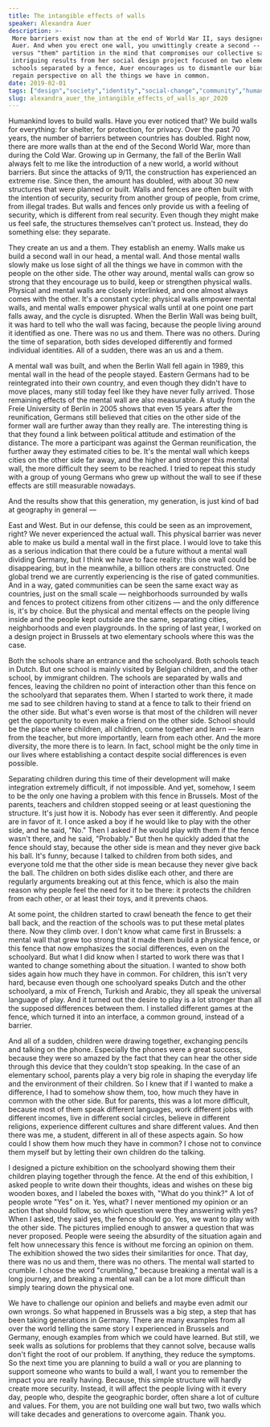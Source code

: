 ```yaml
---
title: The intangible effects of walls
speaker: Alexandra Auer
description: >-
 More barriers exist now than at the end of World War II, says designer Alexandra
 Auer. And when you erect one wall, you unwittingly create a second -- an "us"
 versus "them" partition in the mind that compromises our collective safety. With
 intriguing results from her social design project focused on two elementary
 schools separated by a fence, Auer encourages us to dismantle our biases and
 regain perspective on all the things we have in common.
date: 2019-02-01
tags: ["design","society","identity","social-change","community","humanity","tedx"]
slug: alexandra_auer_the_intangible_effects_of_walls_apr_2020
---
```


Humankind loves to build walls. Have you ever noticed that? We build walls for everything:
for shelter, for protection, for privacy. Over the past 70 years, the number of barriers
between countries has doubled. Right now, there are more walls than at the end of the
Second World War, more than during the Cold War. Growing up in Germany, the fall of the
Berlin Wall always felt to me like the introduction of a new world, a world without
barriers. But since the attacks of 9/11, the construction has experienced an extreme rise.
Since then, the amount has doubled, with about 30 new structures that were planned or
built. Walls and fences are often built with the intention of security, security from
another group of people, from crime, from illegal trades. But walls and fences only
provide us with a feeling of security, which is different from real security. Even though
they might make us feel safe, the structures themselves can't protect us. Instead, they do
something else: they separate.

They create an us and a them. They establish an enemy. Walls make us build a second wall
in our head, a mental wall. And those mental walls slowly make us lose sight of all the
things we have in common with the people on the other side. The other way around, mental
walls can grow so strong that they encourage us to build, keep or strengthen physical
walls. Physical and mental walls are closely interlinked, and one almost always comes with
the other. It's a constant cycle: physical walls empower mental walls, and mental walls
empower physical walls until at one point one part falls away, and the cycle is
disrupted. When the Berlin Wall was being built, it was hard to tell who the wall was
facing, because the people living around it identified as one. There was no us and them.
There was no others. During the time of separation, both sides developed differently and
formed individual identities. All of a sudden, there was an us and a them.

A mental wall was built, and when the Berlin Wall fell again in 1989, this mental wall in
the head of the people stayed. Eastern Germans had to be reintegrated into their own
country, and even though they didn't have to move places, many still today feel like they
have never fully arrived. Those remaining effects of the mental wall are also measurable. A
study from the Freie University of Berlin in 2005 shows that even 15 years after the
reunification, Germans still believed that cities on the other side of the former wall are
further away than they really are. The interesting thing is that they found a link between
political attitude and estimation of the distance. The more a participant was against the
German reunification, the further away they estimated cities to be. It's the mental wall
which keeps cities on the other side far away, and the higher and stronger this mental
wall, the more difficult they seem to be reached. I tried to repeat this study with a group
of young Germans who grew up without the wall to see if these effects are still measurable
nowadays.

And the results show that this generation, my generation, is just kind of bad at geography
in general —

East and West. But in our defense, this could be seen as an improvement, right? We never
experienced the actual wall. This physical barrier was never able to make us build a
mental wall in the first place. I would love to take this as a serious indication that
there could be a future without a mental wall dividing Germany, but I think we have to
face reality: this one wall could be disappearing, but in the meanwhile, a billion others
are constructed. One global trend we are currently experiencing is the rise of gated
communities. And in a way, gated communities can be seen the same exact way as countries,
just on the small scale — neighborhoods surrounded by walls and fences to protect citizens
from other citizens — and the only difference is, it's by choice. But the physical and
mental effects on the people living inside and the people kept outside are the same,
separating cities, neighborhoods and even playgrounds. In the spring of last year, I worked
on a design project in Brussels at two elementary schools where this was the
case.

Both the schools share an entrance and the schoolyard. Both schools teach in Dutch. But
one school is mainly visited by Belgian children, and the other school, by immigrant
children. The schools are separated by walls and fences, leaving the children no point of
interaction other than this fence on the schoolyard that separates them. When I started to
work there, it made me sad to see children having to stand at a fence to talk to their
friend on the other side. But what's even worse is that most of the children will never
get the opportunity to even make a friend on the other side. School should be the place
where children, all children, come together and learn — learn from the teacher, but more
importantly, learn from each other. And the more diversity, the more there is to learn. In
fact, school might be the only time in our lives where establishing a contact despite
social differences is even possible.

Separating children during this time of their development will make integration extremely
difficult, if not impossible. And yet, somehow, I seem to be the only one having a problem
with this fence in Brussels. Most of the parents, teachers and children stopped seeing or
at least questioning the structure. It's just how it is. Nobody has ever seen it
differently. And people are in favor of it. I once asked a boy if he would like to play
with the other side, and he said, "No." Then I asked if he would play with them if the
fence wasn't there, and he said, "Probably." But then he quickly added that the fence
should stay, because the other side is mean and they never give back his ball. It's funny,
because I talked to children from both sides, and everyone told me that the other side is
mean because they never give back the ball. The children on both sides dislike each other,
and there are regularly arguments breaking out at this fence, which is also the main
reason why people feel the need for it to be there: it protects the children from each
other, or at least their toys, and it prevents chaos.

At some point, the children started to crawl beneath the fence to get their ball back, and
the reaction of the schools was to put these metal plates there. Now they climb over. I
don't know what came first in Brussels: a mental wall that grew too strong that it made
them build a physical fence, or this fence that now emphasizes the social differences,
even on the schoolyard. But what I did know when I started to work there was that I wanted
to change something about the situation. I wanted to show both sides again how much they
have in common. For children, this isn't very hard, because even though one schoolyard
speaks Dutch and the other schoolyard, a mix of French, Turkish and Arabic, they all speak
the universal language of play. And it turned out the desire to play is a lot stronger
than all the supposed differences between them. I installed different games at the fence,
which turned it into an interface, a common ground, instead of a barrier.

And all of a sudden, children were drawing together, exchanging pencils and talking on the
phone. Especially the phones were a great success, because they were so amazed by the fact
that they can hear the other side through this device that they couldn't stop speaking. In
the case of an elementary school, parents play a very big role in shaping the everyday
life and the environment of their children. So I knew that if I wanted to make a
difference, I had to somehow show them, too, how much they have in common with the other
side. But for parents, this was a lot more difficult, because most of them speak different
languages, work different jobs with different incomes, live in different social circles,
believe in different religions, experience different cultures and share different values.
And then there was me, a student, different in all of these aspects again. So how could I
show them how much they have in common? I chose not to convince them myself but by letting
their own children do the talking.

I designed a picture exhibition on the schoolyard showing them their children playing
together through the fence. At the end of this exhibition, I asked people to write down
their thoughts, ideas and wishes on these big wooden boxes, and I labeled the boxes with,
"What do you think?" A lot of people wrote "Yes" on it. Yes, what? I never mentioned my
opinion or an action that should follow, so which question were they answering with yes?
When I asked, they said yes, the fence should go. Yes, we want to play with the other
side. The pictures implied enough to answer a question that was never proposed. People
were seeing the absurdity of the situation again and felt how unnecessary this fence is
without me forcing an opinion on them. The exhibition showed the two sides their
similarities for once. That day, there was no us and them, there was no others. The mental
wall started to crumble. I chose the word "crumbling," because breaking a mental wall is a
long journey, and breaking a mental wall can be a lot more difficult than simply tearing
down the physical one.

We have to challenge our opinion and beliefs and maybe even admit our own wrongs. So what
happened in Brussels was a big step, a step that has been taking generations in
Germany. There are many examples from all over the world telling the same story I
experienced in Brussels and Germany, enough examples from which we could have learned. But
still, we seek walls as solutions for problems that they cannot solve, because walls don't
fight the root of our problem. If anything, they reduce the symptoms. So the next time you
are planning to build a wall or you are planning to support someone who wants to build a
wall, I want you to remember the impact you are really having. Because, this simple
structure will hardly create more security. Instead, it will affect the people living with
it every day, people who, despite the geographic border, often share a lot of culture and
values. For them, you are not building one wall but two, two walls which will take decades
and generations to overcome again. Thank you.

<!--
ad_duration=3.33
comment_count=38
event="TEDxEindhoven"
external_duration=0
external_start_time=0
has_talk_citation=1
intro_duration=11.82
is_subtitle_required="False"
is_talk_featured="True"
language="en"
language_swap="False"
native_language="en"
number_of_related_talks=6
number_of_speakers=1
number_of_subtitled_videos=11
number_of_tags=7
number_of_talk_download_languages=11
number_of_talk_more_resources=0
number_of_talk_recommendations=0
number_of_talks_take_actions=0
post_ad_duration=0.83
published_timestamp="2020-04-03 20:18:10"
recording_date="2019-02-01"
speaker_description="Social designer"
speaker_is_published=1
speaker_name="Alexandra Auer"
talk_more_resources=[]
talk_name="The intangible effects of walls"
talks_tags=["design","society","identity","social-change","community","humanity","tedx"]
talks_take_action=[]
url_audio="https://download.ted.com/talks/AlexandraAuer_2019X.mp3?apikey=acme-roadrunner"
url_photo_speaker="https://pe.tedcdn.com/images/ted/75cb1e885262edfc33f5459d6922d909f94d2345_254x191.jpg"
url_photo_talk="https://s3.amazonaws.com/talkstar-photos/uploads/2bbc3def-9570-42fc-8d68-e97cfb6ff340/AlexandraAuer_2019X-embed.jpg"
url_webpage="https://www.ted.com/talks/alexandra_auer_the_intangible_effects_of_walls_apr_2020"
video_type_name="TEDx Talk"
-->